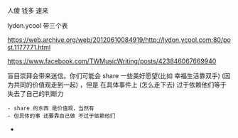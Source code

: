 
人傻 钱多 速来

lydon.ycool 带三个表

https://web.archive.org/web/20120610084919/http://lydon.ycool.com:80/post.1177771.html

https://www.facebook.com/TWMusicWriting/posts/423846067669940

盲目崇拜会带来迷信。你们可能会 share 一些美好愿望(比如 幸福生活靠双手) (因为共同的价值观走到一起) ，但是 在具体事件上 (怎么走下去) 过于依赖他们等于失去了自己的判断力

```
- share 的东西 是价值观，当然有
- 但具体的事 还要靠自己做 不过于依赖他们
```

-
